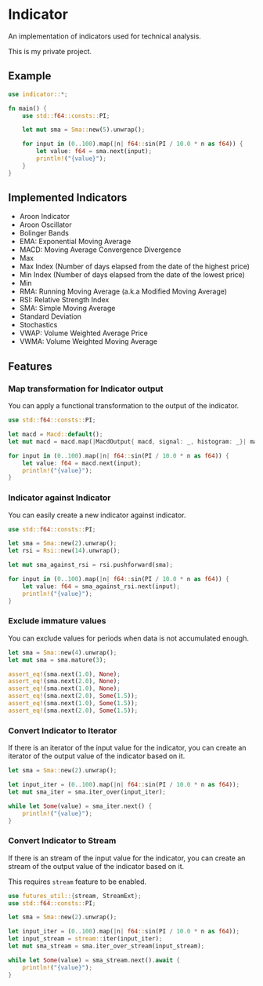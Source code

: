 # Indicator

An implementation of indicators used for technical analysis.

This is my private project.

## Example

```rust
use indicator::*;

fn main() {
    use std::f64::consts::PI;

    let mut sma = Sma::new(5).unwrap();

    for input in (0..100).map(|n| f64::sin(PI / 10.0 * n as f64)) {
        let value: f64 = sma.next(input);
        println!("{value}");
    }
}
```

## Implemented Indicators

- Aroon Indicator
- Aroon Oscillator
- Bolinger Bands
- EMA: Exponential Moving Average
- MACD: Moving Average Convergence Divergence
- Max
- Max Index
  (Number of days elapsed from the date of the highest price)
- Min Index
  (Number of days elapsed from the date of the lowest price)
- Min
- RMA: Running Moving Average
  (a.k.a Modified Moving Average)
- RSI: Relative Strength Index
- SMA: Simple Moving Average
- Standard Deviation
- Stochastics
- VWAP: Volume Weighted Average Price
- VWMA: Volume Weighted Moving Average

## Features

### Map transformation for Indicator output

You can apply a functional transformation to the output of the indicator.

```rust
use std::f64::consts::PI;

let macd = Macd::default();
let mut macd = macd.map(|MacdOutput{ macd, signal: _, histogram: _}| macd);

for input in (0..100).map(|n| f64::sin(PI / 10.0 * n as f64)) {
    let value: f64 = macd.next(input);
    println!("{value}");
}
```

### Indicator against Indicator

You can easily create a new indicator against indicator.

```rust
use std::f64::consts::PI;

let sma = Sma::new(2).unwrap();
let rsi = Rsi::new(14).unwrap();

let mut sma_against_rsi = rsi.pushforward(sma);

for input in (0..100).map(|n| f64::sin(PI / 10.0 * n as f64)) {
    let value: f64 = sma_against_rsi.next(input);
    println!("{value}");
}
```

### Exclude immature values

You can exclude values ​​for periods when data is not accumulated enough.

```rust
let sma = Sma::new(4).unwrap();
let mut sma = sma.mature(3);

assert_eq!(sma.next(1.0), None);
assert_eq!(sma.next(2.0), None);
assert_eq!(sma.next(1.0), None);
assert_eq!(sma.next(2.0), Some(1.5));
assert_eq!(sma.next(1.0), Some(1.5));
assert_eq!(sma.next(2.0), Some(1.5));
```

### Convert Indicator to Iterator

If there is an iterator of the input value for the indicator, you can create an iterator of the output value of the indicator based on it.

```rust
let sma = Sma::new(2).unwrap();

let input_iter = (0..100).map(|n| f64::sin(PI / 10.0 * n as f64));
let mut sma_iter = sma.iter_over(input_iter);

while let Some(value) = sma_iter.next() {
    println!("{value}");
}
```

### Convert Indicator to Stream

If there is an stream of the input value for the indicator, you can create an stream of the output value of the indicator based on it.

This requires `stream` feature to be enabled.

```rust
use futures_util::{stream, StreamExt};
use std::f64::consts::PI;

let sma = Sma::new(2).unwrap();

let input_iter = (0..100).map(|n| f64::sin(PI / 10.0 * n as f64));
let input_stream = stream::iter(input_iter);
let mut sma_stream = sma.iter_over_stream(input_stream);

while let Some(value) = sma_stream.next().await {
    println!("{value}");
}
```
